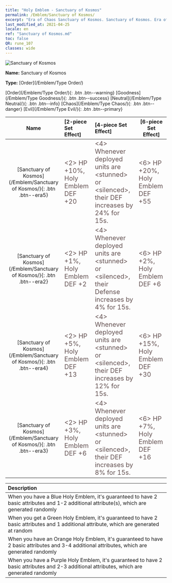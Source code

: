 ```yaml
---
title: "Holy Emblem - Sanctuary of Kosmos"
permalink: /Emblem/Sanctuary of Kosmos/
excerpt: "Era of Chaos Sanctuary of Kosmos. Sanctuary of Kosmos. Era of Chaos Holy Emblem Sanctuary of Kosmos. Era of Chaos Order Sanctuary of Kosmos"
last_modified_at: 2021-04-25
locale: en
ref: "Sanctuary of Kosmos.md"
toc: false
QR: rune_107
classes: wide
---
```


  ![Sanctuary of Kosmos](/images/r/rune_icon_307.png)

 **Name:** Sanctuary of Kosmos

 **Type:** [Order](/Emblem/Type Order/)

  [Order](/Emblem/Type Order/){: .btn .btn--warning}   [Goodness](/Emblem/Type Goodness/){: .btn .btn--success}   [Neutral](/Emblem/Type Neutral/){: .btn .btn--info}   [Chaos](/Emblem/Type Chaos/){: .btn .btn--danger}   [Evil](/Emblem/Type Evil/){: .btn .btn--primary} 

  |  Name    | [2-piece Set Effect] | [4-piece Set Effect] | [6-piece Set Effect]  | 
  |:-----------------------:|:-------------------|:-----------------|----------------| 
  | [Sanctuary of Kosmos](/Emblem/Sanctuary of Kosmos/){: .btn .btn--era5} | <span style="color: #645252;font-size:20px">&lt;2&gt; HP +10%, Holy Emblem DEF +20</span> | <span style="color: #645252;font-size:20px">&lt;4&gt; Whenever deployed units are &lt;stunned&gt; or &lt;silenced&gt;, their DEF increases by 24% for 15s.</span> | <span style="color: #645252;font-size:20px">&lt;6&gt; HP +20%, Holy Emblem DEF +55</span> | 
  | [Sanctuary of Kosmos](/Emblem/Sanctuary of Kosmos/){: .btn .btn--era2} | <span style="color: #645252;font-size:20px">&lt;2&gt; HP +1%, Holy Emblem DEF +2</span> | <span style="color: #645252;font-size:20px">&lt;4&gt; Whenever deployed units are &lt;stunned&gt; or &lt;silenced&gt;, their Defense increases by 4% for 15s.</span> | <span style="color: #645252;font-size:20px">&lt;6&gt; HP +2%, Holy Emblem DEF +6</span> | 
  | [Sanctuary of Kosmos](/Emblem/Sanctuary of Kosmos/){: .btn .btn--era4} | <span style="color: #645252;font-size:20px">&lt;2&gt; HP +5%, Holy Emblem DEF +13</span> | <span style="color: #645252;font-size:20px">&lt;4&gt; Whenever deployed units are &lt;stunned&gt; or &lt;silenced&gt;, their DEF increases by 12% for 15s.</span> | <span style="color: #645252;font-size:20px">&lt;6&gt; HP +15%, Holy Emblem DEF +30</span> | 
  | [Sanctuary of Kosmos](/Emblem/Sanctuary of Kosmos/){: .btn .btn--era3} | <span style="color: #645252;font-size:20px">&lt;2&gt; HP +3%, Holy Emblem DEF +6</span> | <span style="color: #645252;font-size:20px">&lt;4&gt; Whenever deployed units are &lt;stunned&gt; or &lt;silenced&gt;, their DEF increases by 8% for 15s.</span> | <span style="color: #645252;font-size:20px">&lt;6&gt; HP +7%, Holy Emblem DEF +16</span> | 

  |         Description            | 
  |:-------------------------------|
  | When you have a Blue Holy Emblem, it's guaranteed to have 2 basic attributes and 1-2 additional attribute(s), which are generated randomly |
  | When you get a Green Holy Emblem, it's guaranteed to have 2 basic attributes and 1 additional attribute, which are generated at random |
  | When you have an Orange Holy Emblem, it's guaranteed to have 2 basic attributes and 3-4 additional attributes, which are generated randomly |
  | When you have a Purple Holy Emblem, it's guaranteed to have 2 basic attributes and 2-3 additional attributes, which are generated randomly |
